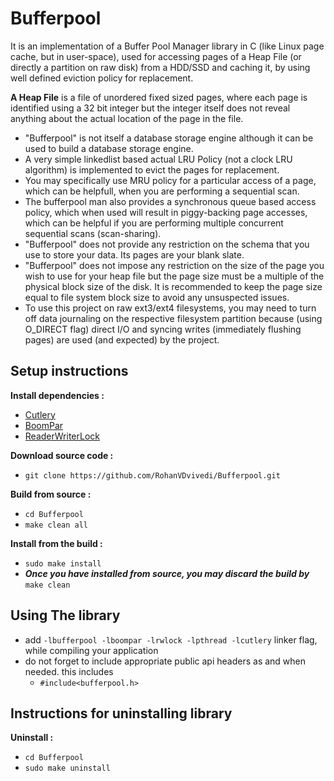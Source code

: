 # Bufferpool
It is an implementation of a Buffer Pool Manager library in C (like Linux page cache, but in user-space), used for accessing pages of a Heap File (or directly a partition on raw disk) from a HDD/SSD and caching it, by using well defined eviction policy for replacement.

**A Heap File** is a file of unordered fixed sized pages, where each page is identified using a 32 bit integer but the integer itself does not reveal anything about the actual location of the page in the file.

 * "Bufferpool" is not itself a database storage engine although it can be used to build a database storage engine.
 * A very simple linkedlist based actual LRU Policy (not a clock LRU algorithm) is implemented to evict the pages for replacement.
 * You may specifically use MRU policy for a particular access of a page, which can be helpfull, when you are performing a sequential scan.
 * The bufferpool man also provides a synchronous queue based access policy, which when used will result in piggy-backing page accesses, which can be helpful if you are performing multiple concurrent sequential scans (scan-sharing).
 * "Bufferpool" does not provide any restriction on the schema that you use to store your data. Its pages are your blank slate.
 * "Bufferpool" does not impose any restriction on the size of the page you wish to use for your heap file but the page size must be a multiple of the physical block size of the disk. It is recommended to keep the page size equal to file system block size to avoid any unsuspected issues.
 * To use this project on raw ext3/ext4 filesystems, you may need to turn off data journaling on the respective filesystem partition because (using O_DIRECT flag) direct I/O and syncing writes (immediately flushing pages) are used (and expected) by the project.

## Setup instructions
**Install dependencies :**
 * [Cutlery](https://github.com/RohanVDvivedi/Cutlery)
 * [BoomPar](https://github.com/RohanVDvivedi/BoomPar)
 * [ReaderWriterLock](https://github.com/RohanVDvivedi/ReaderWriterLock)

**Download source code :**
 * `git clone https://github.com/RohanVDvivedi/Bufferpool.git`

**Build from source :**
 * `cd Bufferpool`
 * `make clean all`

**Install from the build :**
 * `sudo make install`
 * ***Once you have installed from source, you may discard the build by*** `make clean`

## Using The library
 * add `-lbufferpool -lboompar -lrwlock -lpthread -lcutlery` linker flag, while compiling your application
 * do not forget to include appropriate public api headers as and when needed. this includes
   * `#include<bufferpool.h>`

## Instructions for uninstalling library

**Uninstall :**
 * `cd Bufferpool`
 * `sudo make uninstall`
